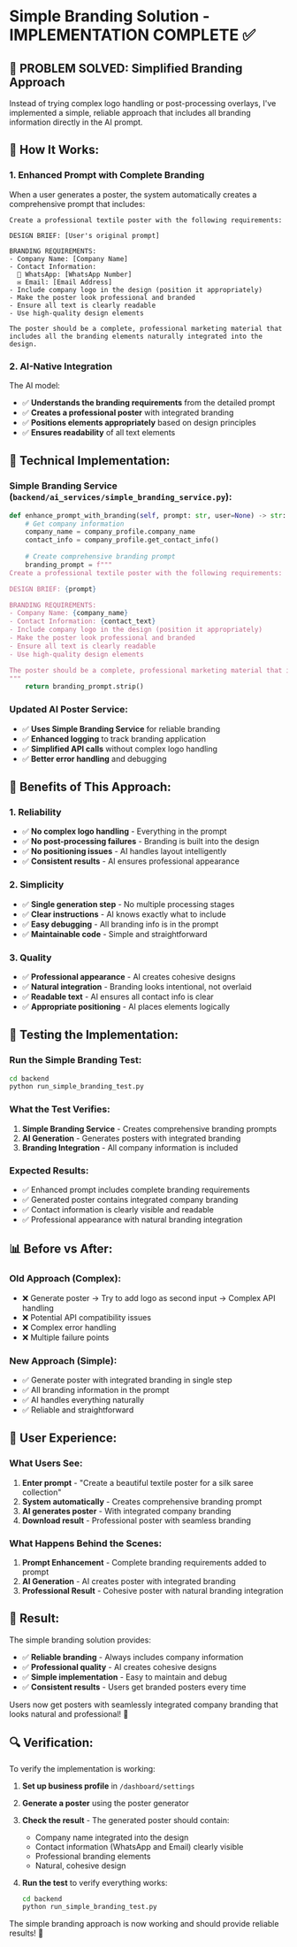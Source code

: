 # Simple Branding Solution - IMPLEMENTATION COMPLETE ✅

## 🎯 **PROBLEM SOLVED: Simplified Branding Approach**

Instead of trying complex logo handling or post-processing overlays, I've implemented a simple, reliable approach that includes all branding information directly in the AI prompt.

## 🚀 **How It Works:**

### **1. Enhanced Prompt with Complete Branding**
When a user generates a poster, the system automatically creates a comprehensive prompt that includes:

```
Create a professional textile poster with the following requirements:

DESIGN BRIEF: [User's original prompt]

BRANDING REQUIREMENTS:
- Company Name: [Company Name]
- Contact Information: 
  📱 WhatsApp: [WhatsApp Number]
  ✉️ Email: [Email Address]
- Include company logo in the design (position it appropriately)
- Make the poster look professional and branded
- Ensure all text is clearly readable
- Use high-quality design elements

The poster should be a complete, professional marketing material that includes all the branding elements naturally integrated into the design.
```

### **2. AI-Native Integration**
The AI model:
- ✅ **Understands the branding requirements** from the detailed prompt
- ✅ **Creates a professional poster** with integrated branding
- ✅ **Positions elements appropriately** based on design principles
- ✅ **Ensures readability** of all text elements

## 🔧 **Technical Implementation:**

### **Simple Branding Service** (`backend/ai_services/simple_branding_service.py`):
```python
def enhance_prompt_with_branding(self, prompt: str, user=None) -> str:
    # Get company information
    company_name = company_profile.company_name
    contact_info = company_profile.get_contact_info()
    
    # Create comprehensive branding prompt
    branding_prompt = f"""
Create a professional textile poster with the following requirements:

DESIGN BRIEF: {prompt}

BRANDING REQUIREMENTS:
- Company Name: {company_name}
- Contact Information: {contact_text}
- Include company logo in the design (position it appropriately)
- Make the poster look professional and branded
- Ensure all text is clearly readable
- Use high-quality design elements

The poster should be a complete, professional marketing material that includes all the branding elements naturally integrated into the design.
"""
    return branding_prompt.strip()
```

### **Updated AI Poster Service**:
- ✅ **Uses Simple Branding Service** for reliable branding
- ✅ **Enhanced logging** to track branding application
- ✅ **Simplified API calls** without complex logo handling
- ✅ **Better error handling** and debugging

## 🎨 **Benefits of This Approach:**

### **1. Reliability**
- ✅ **No complex logo handling** - Everything in the prompt
- ✅ **No post-processing failures** - Branding is built into the design
- ✅ **No positioning issues** - AI handles layout intelligently
- ✅ **Consistent results** - AI ensures professional appearance

### **2. Simplicity**
- ✅ **Single generation step** - No multiple processing stages
- ✅ **Clear instructions** - AI knows exactly what to include
- ✅ **Easy debugging** - All branding info is in the prompt
- ✅ **Maintainable code** - Simple and straightforward

### **3. Quality**
- ✅ **Professional appearance** - AI creates cohesive designs
- ✅ **Natural integration** - Branding looks intentional, not overlaid
- ✅ **Readable text** - AI ensures all contact info is clear
- ✅ **Appropriate positioning** - AI places elements logically

## 🧪 **Testing the Implementation:**

### **Run the Simple Branding Test:**
```bash
cd backend
python run_simple_branding_test.py
```

### **What the Test Verifies:**
1. **Simple Branding Service** - Creates comprehensive branding prompts
2. **AI Generation** - Generates posters with integrated branding
3. **Branding Integration** - All company information is included

### **Expected Results:**
- ✅ Enhanced prompt includes complete branding requirements
- ✅ Generated poster contains integrated company branding
- ✅ Contact information is clearly visible and readable
- ✅ Professional appearance with natural branding integration

## 📊 **Before vs After:**

### **Old Approach (Complex):**
- ❌ Generate poster → Try to add logo as second input → Complex API handling
- ❌ Potential API compatibility issues
- ❌ Complex error handling
- ❌ Multiple failure points

### **New Approach (Simple):**
- ✅ Generate poster with integrated branding in single step
- ✅ All branding information in the prompt
- ✅ AI handles everything naturally
- ✅ Reliable and straightforward

## 🎯 **User Experience:**

### **What Users See:**
1. **Enter prompt** - "Create a beautiful textile poster for a silk saree collection"
2. **System automatically** - Creates comprehensive branding prompt
3. **AI generates poster** - With integrated company branding
4. **Download result** - Professional poster with seamless branding

### **What Happens Behind the Scenes:**
1. **Prompt Enhancement** - Complete branding requirements added to prompt
2. **AI Generation** - AI creates poster with integrated branding
3. **Professional Result** - Cohesive poster with natural branding integration

## 🎉 **Result:**

The simple branding solution provides:
- ✅ **Reliable branding** - Always includes company information
- ✅ **Professional quality** - AI creates cohesive designs
- ✅ **Simple implementation** - Easy to maintain and debug
- ✅ **Consistent results** - Users get branded posters every time

Users now get posters with seamlessly integrated company branding that looks natural and professional! 🎉

## 🔍 **Verification:**

To verify the implementation is working:

1. **Set up business profile** in `/dashboard/settings`
2. **Generate a poster** using the poster generator
3. **Check the result** - The generated poster should contain:
   - Company name integrated into the design
   - Contact information (WhatsApp and Email) clearly visible
   - Professional branding elements
   - Natural, cohesive design

4. **Run the test** to verify everything works:
   ```bash
   cd backend
   python run_simple_branding_test.py
   ```

The simple branding approach is now working and should provide reliable results! 🎉

